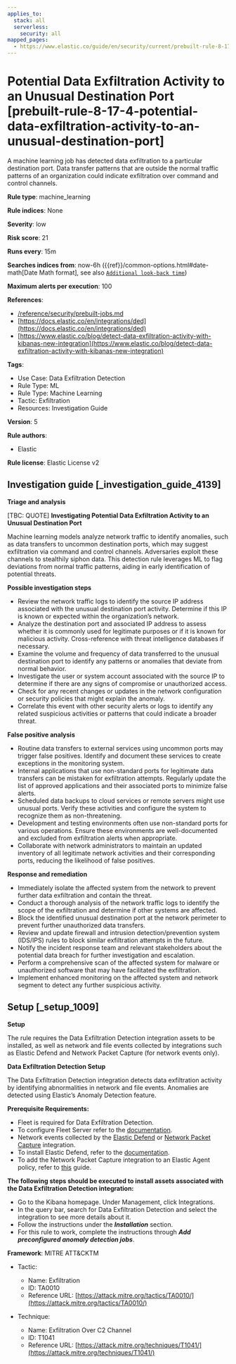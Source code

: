 ```yaml
---
applies_to:
  stack: all
  serverless:
    security: all
mapped_pages:
  - https://www.elastic.co/guide/en/security/current/prebuilt-rule-8-17-4-potential-data-exfiltration-activity-to-an-unusual-destination-port.html
---
```


# Potential Data Exfiltration Activity to an Unusual Destination Port [prebuilt-rule-8-17-4-potential-data-exfiltration-activity-to-an-unusual-destination-port]

A machine learning job has detected data exfiltration to a particular destination port. Data transfer patterns that are outside the normal traffic patterns of an organization could indicate exfiltration over command and control channels.

**Rule type**: machine_learning

**Rule indices**: None

**Severity**: low

**Risk score**: 21

**Runs every**: 15m

**Searches indices from**: now-6h ({{ref}}/common-options.html#date-math[Date Math format], see also [`Additional look-back time`](docs-content://solutions/security/detect-and-alert/create-detection-rule.md#rule-schedule))

**Maximum alerts per execution**: 100

**References**:

* [/reference/security/prebuilt-jobs.md](/reference/prebuilt-jobs.md)
* [https://docs.elastic.co/en/integrations/ded](https://docs.elastic.co/en/integrations/ded)
* [https://www.elastic.co/blog/detect-data-exfiltration-activity-with-kibanas-new-integration](https://www.elastic.co/blog/detect-data-exfiltration-activity-with-kibanas-new-integration)

**Tags**:

* Use Case: Data Exfiltration Detection
* Rule Type: ML
* Rule Type: Machine Learning
* Tactic: Exfiltration
* Resources: Investigation Guide

**Version**: 5

**Rule authors**:

* Elastic

**Rule license**: Elastic License v2

## Investigation guide [_investigation_guide_4139]

**Triage and analysis**

[TBC: QUOTE]
**Investigating Potential Data Exfiltration Activity to an Unusual Destination Port**

Machine learning models analyze network traffic to identify anomalies, such as data transfers to uncommon destination ports, which may suggest exfiltration via command and control channels. Adversaries exploit these channels to stealthily siphon data. This detection rule leverages ML to flag deviations from normal traffic patterns, aiding in early identification of potential threats.

**Possible investigation steps**

* Review the network traffic logs to identify the source IP address associated with the unusual destination port activity. Determine if this IP is known or expected within the organization’s network.
* Analyze the destination port and associated IP address to assess whether it is commonly used for legitimate purposes or if it is known for malicious activity. Cross-reference with threat intelligence databases if necessary.
* Examine the volume and frequency of data transferred to the unusual destination port to identify any patterns or anomalies that deviate from normal behavior.
* Investigate the user or system account associated with the source IP to determine if there are any signs of compromise or unauthorized access.
* Check for any recent changes or updates in the network configuration or security policies that might explain the anomaly.
* Correlate this event with other security alerts or logs to identify any related suspicious activities or patterns that could indicate a broader threat.

**False positive analysis**

* Routine data transfers to external services using uncommon ports may trigger false positives. Identify and document these services to create exceptions in the monitoring system.
* Internal applications that use non-standard ports for legitimate data transfers can be mistaken for exfiltration attempts. Regularly update the list of approved applications and their associated ports to minimize false alerts.
* Scheduled data backups to cloud services or remote servers might use unusual ports. Verify these activities and configure the system to recognize them as non-threatening.
* Development and testing environments often use non-standard ports for various operations. Ensure these environments are well-documented and excluded from exfiltration alerts when appropriate.
* Collaborate with network administrators to maintain an updated inventory of all legitimate network activities and their corresponding ports, reducing the likelihood of false positives.

**Response and remediation**

* Immediately isolate the affected system from the network to prevent further data exfiltration and contain the threat.
* Conduct a thorough analysis of the network traffic logs to identify the scope of the exfiltration and determine if other systems are affected.
* Block the identified unusual destination port at the network perimeter to prevent further unauthorized data transfers.
* Review and update firewall and intrusion detection/prevention system (IDS/IPS) rules to block similar exfiltration attempts in the future.
* Notify the incident response team and relevant stakeholders about the potential data breach for further investigation and escalation.
* Perform a comprehensive scan of the affected system for malware or unauthorized software that may have facilitated the exfiltration.
* Implement enhanced monitoring on the affected system and network segment to detect any further suspicious activity.


## Setup [_setup_1009]

**Setup**

The rule requires the Data Exfiltration Detection integration assets to be installed, as well as network and file events collected by integrations such as Elastic Defend and Network Packet Capture (for network events only).

**Data Exfiltration Detection Setup**

The Data Exfiltration Detection integration detects data exfiltration activity by identifying abnormalities in network and file events. Anomalies are detected using Elastic’s Anomaly Detection feature.

**Prerequisite Requirements:**

* Fleet is required for Data Exfiltration Detection.
* To configure Fleet Server refer to the [documentation](docs-content://reference/ingestion-tools/fleet/fleet-server.md).
* Network events collected by the [Elastic Defend](https://docs.elastic.co/en/integrations/endpoint) or [Network Packet Capture](https://docs.elastic.co/integrations/network_traffic) integration.
* To install Elastic Defend, refer to the [documentation](docs-content://solutions/security/configure-elastic-defend/install-elastic-defend.md).
* To add the Network Packet Capture integration to an Elastic Agent policy, refer to [this](docs-content://reference/ingestion-tools/fleet/add-integration-to-policy.md) guide.

**The following steps should be executed to install assets associated with the Data Exfiltration Detection integration:**

* Go to the Kibana homepage. Under Management, click Integrations.
* In the query bar, search for Data Exfiltration Detection and select the integration to see more details about it.
* Follow the instructions under the ***Installation*** section.
* For this rule to work, complete the instructions through ***Add preconfigured anomaly detection jobs***.

**Framework**: MITRE ATT&CKTM

* Tactic:

    * Name: Exfiltration
    * ID: TA0010
    * Reference URL: [https://attack.mitre.org/tactics/TA0010/](https://attack.mitre.org/tactics/TA0010/)

* Technique:

    * Name: Exfiltration Over C2 Channel
    * ID: T1041
    * Reference URL: [https://attack.mitre.org/techniques/T1041/](https://attack.mitre.org/techniques/T1041/)



